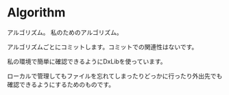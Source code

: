 # Algorithm
アルゴリズム。
私のためのアルゴリズム。

アルゴリズムごとにコミットします。コミットでの関連性はないです。

私の環境で簡単に確認できるようにDxLibを使っています。

ローカルで管理してもファイルを忘れてしまったりどっかに行ったり外出先でも確認できるようにするためのものです。
